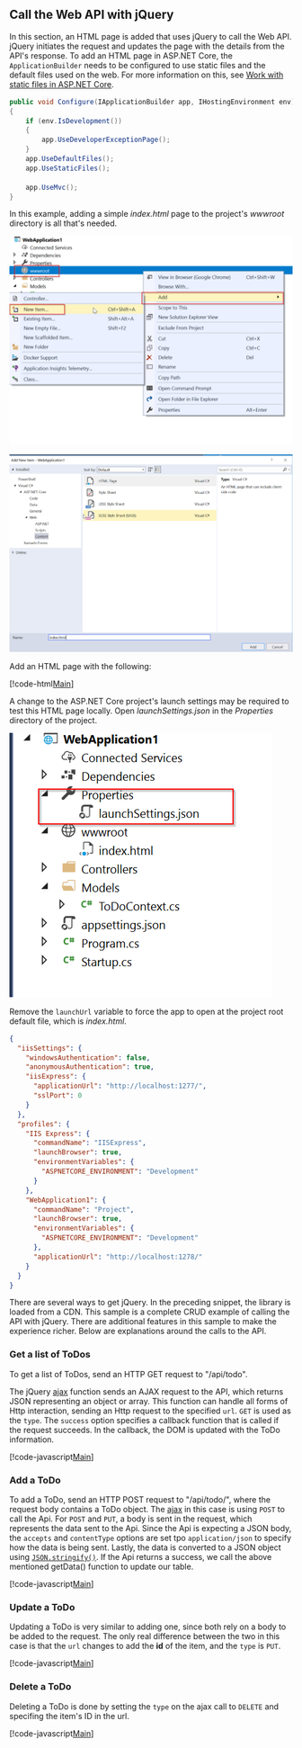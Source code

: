 ## Call the Web API with jQuery

In this section, an HTML page is added that uses jQuery to call the Web API. jQuery initiates the request and updates the page with the details from the API's response. To add an HTML page in ASP.NET Core, the `ApplicationBuilder` needs to be configured to use static files and the default files used on the web. For more information on this, see [Work with static files in ASP.NET Core](xref:fundamentals/static-files).

```csharp
public void Configure(IApplicationBuilder app, IHostingEnvironment env)
{
    if (env.IsDevelopment())
    {
        app.UseDeveloperExceptionPage();
    }
    app.UseDefaultFiles();
    app.UseStaticFiles();

    app.UseMvc();
}
```

In this example, adding a simple *index.html* page to the project's *wwwroot* directory is all that's needed.

![Add New File](_static/add-new-file.png)

![Add New Html](_static/add-html.png)

Add an HTML page with the following:

[!code-html[Main](samples/sample3.html)]

A change to the ASP.NET Core project's launch settings may be required to test this HTML page locally. Open *launchSettings.json* in the *Properties* directory of the project.

![Launch Settings](_static/launch-settings.png)

Remove the `launchUrl` variable to force the app to open at the project root default file, which is *index.html*.

```json
{
  "iisSettings": {
    "windowsAuthentication": false,
    "anonymousAuthentication": true,
    "iisExpress": {
      "applicationUrl": "http://localhost:1277/",
      "sslPort": 0
    }
  },
  "profiles": {
    "IIS Express": {
      "commandName": "IISExpress",
      "launchBrowser": true,
      "environmentVariables": {
        "ASPNETCORE_ENVIRONMENT": "Development"
      }
    },
    "WebApplication1": {
      "commandName": "Project",
      "launchBrowser": true,
      "environmentVariables": {
        "ASPNETCORE_ENVIRONMENT": "Development"
      },
      "applicationUrl": "http://localhost:1278/"
    }
  }
}
```

There are several ways to get jQuery. In the preceding snippet, the library is loaded from a CDN. This sample is a complete CRUD example of calling the API with jQuery. There are additional features in this sample to make the experience richer. Below are explanations around the calls to the API.

### Get a list of ToDos

To get a list of ToDos, send an HTTP GET request to &quot;/api/todo&quot;.

The jQuery [ajax](http://api.jquery.com/jquery.ajax/) function sends an AJAX request to the API, which returns JSON representing an object or array. This function can handle all forms of Http interaction, sending an Http request to the specified `url`. `GET` is used as the `type`. The `success` option specifies a callback function that is called if the request succeeds. In the callback, the DOM is updated with the ToDo information.

[!code-javascript[Main](samples/sample4.html)]

### Add a ToDo

To add a ToDo, send an HTTP POST request to &quot;/api/todo/&quot;, where the request body contains a ToDo object. The [ajax](https://api.jquery.com/jquery.ajax/) in this case is using `POST` to call the Api. For `POST` and `PUT`, a body is sent in the request, which represents the data sent to the Api. Since the Api is expecting a JSON body, the `accepts` and `contentType` options are set tpo `application/json` to specify how the data is being sent. Lastly, the data is converted to a JSON object using [`JSON.stringify()`](https://developer.mozilla.org/en-US/docs/Web/JavaScript/Reference/Global_Objects/JSON/stringify). If the Api returns a success, we call the above mentioned getData() function to update our table.

[!code-javascript[Main](samples/sample5.js)]

### Update a ToDo

Updating a ToDo is very similar to adding one, since both rely on a body to be added to the request. The only real difference between the two in this case is that the `url` changes to add the **id** of the item, and the `type` is `PUT`.

[!code-javascript[Main](samples/sample6.js)]

### Delete a ToDo

Deleting a ToDo is done by setting the `type` on the ajax call to `DELETE` and specifing the item's ID in the url.

[!code-javascript[Main](samples/sample6.js)]
